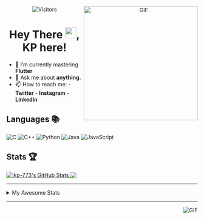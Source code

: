 <div align="center">
<img align="right" alt="GIF" height="300px" src="https://blog.insaid.co/wp-content/uploads/2020/01/Coding.gif"/>
       
![Visitors](https://visitor-badge.glitch.me/badge?page_id=ikp-773)

# Hey There <img src="https://media.tenor.com/images/822fb670841c6f6582fefbb82e338a50/tenor.gif" width="29px">, KP here!
</div>

- 🌱 I’m currently mastering **Flutter**
- 💬 Ask me about **anything.**
- 📫 How to reach me:
       - **Twitter** 
       - **Instagram**
       - **Linkedin**
         
## Languages 📚 

![C](https://img.shields.io/badge/-C-000?style=flat&logo=C)
![C++](https://img.shields.io/badge/-C++-000?style=flat&logo=C%2B%2B&logoColor=00599C)
![Python](https://img.shields.io/badge/-Python-000?style=flat&logo=python)
![Java](https://img.shields.io/badge/-Java-000?style=flat&logo=Java&logoColor=007396)
![JavaScript](https://img.shields.io/badge/-JavaScript-000?style=flat&logo=javascript)

##  Stats 🏆

<a href="https://github.com/ikp-773">
<img align="center" src="https://github-readme-stats.vercel.app/api?username=ikp-773&show_icons=true&theme=tokyonight&icon_color=6392DF&hide=prs" alt="ikp-773's GitHub Stats" />
</a> 
<a href="https://github.com/ikp-773">
<img align="center" src="https://github-readme-stats.vercel.app/api/top-langs/?username=ikp-773&layout=compact&show_icons=true&theme=tokyonight&icon_color=6392DF&hide=prs" />
</a>

---

<details>
       <summary>My Awesome Stats</summary>
       
<!--START_SECTION:waka-->
![Profile Views](http://img.shields.io/badge/Profile%20Views-70-blue)

![Lines of code](https://img.shields.io/badge/From%20Hello%20World%20I%27ve%20Written-462297%20lines%20of%20code-blue)

**🐱 My Github Data** 

> 🏆 2,117 Contributions in the Year 2020
 > 
> 📦 152.8 kB Used in Github's Storage 
 > 
> 💼 Opted to Hire
 > 
> 📜 23 Public Repositories
 > 
> 🔑 10 Private Repositories 

**I'm a Night 🦉** 

```text
🌞 Morning    73 commits     █░░░░░░░░░░░░░░░░░░░░░░░░   6.33% 
🌆 Daytime    205 commits    ████░░░░░░░░░░░░░░░░░░░░░   17.78% 
🌃 Evening    453 commits    █████████░░░░░░░░░░░░░░░░   39.29% 
🌙 Night      422 commits    █████████░░░░░░░░░░░░░░░░   36.6%

```
📅 **I'm Most Productive on Sunday** 

```text
Monday       174 commits    ███░░░░░░░░░░░░░░░░░░░░░░   15.09% 
Tuesday      75 commits     █░░░░░░░░░░░░░░░░░░░░░░░░   6.5% 
Wednesday    176 commits    ███░░░░░░░░░░░░░░░░░░░░░░   15.26% 
Thursday     164 commits    ███░░░░░░░░░░░░░░░░░░░░░░   14.22% 
Friday       128 commits    ██░░░░░░░░░░░░░░░░░░░░░░░   11.1% 
Saturday     197 commits    ████░░░░░░░░░░░░░░░░░░░░░   17.09% 
Sunday       239 commits    █████░░░░░░░░░░░░░░░░░░░░   20.73%

```


📊 **This Week I Spent My Time On** 

```text
💬 Programming Languages: 
Dart                     14 hrs 25 mins      ██████████░░░░░░░░░░░░░░░   43.44% 
Other                    12 hrs 30 mins      █████████░░░░░░░░░░░░░░░░   37.67% 
C                        5 hrs 21 mins       ████░░░░░░░░░░░░░░░░░░░░░   16.15% 
YAML                     29 mins             ░░░░░░░░░░░░░░░░░░░░░░░░░   1.46% 
C++                      18 mins             ░░░░░░░░░░░░░░░░░░░░░░░░░   0.93%

💻 Operating System: 
Mac                      33 hrs 12 mins      █████████████████████████   100.0%

```

**I Mostly Code in Dart** 

```text
Dart                     9 repos             ████████░░░░░░░░░░░░░░░░░   32.14% 
Python                   6 repos             █████░░░░░░░░░░░░░░░░░░░░   21.43% 
HTML                     6 repos             █████░░░░░░░░░░░░░░░░░░░░   21.43% 
JavaScript               3 repos             ██░░░░░░░░░░░░░░░░░░░░░░░   10.71% 
Java                     2 repos             █░░░░░░░░░░░░░░░░░░░░░░░░   7.14%

```


**Timeline**

![Chart not found](https://github.com/ikp-773/ikp-773/blob/master/charts/bar_graph.png) 


<!--END_SECTION:waka-->
</details>

 ---
 
<img align="right" alt="GIF" src="https://github4life.herokuapp.com/ikp-773.gif" />


